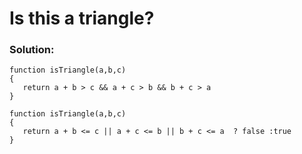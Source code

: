 # Is this a triangle?

### Solution:

```
function isTriangle(a,b,c)
{
   return a + b > c && a + c > b && b + c > a
}
```

```
function isTriangle(a,b,c)
{
   return a + b <= c || a + c <= b || b + c <= a  ? false :true 
}
```
